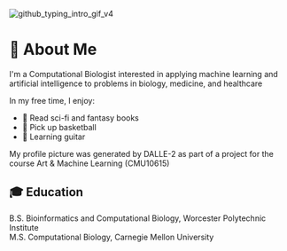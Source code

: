 
![github_typing_intro_gif_v4](https://github.com/psimps21/psimps21/assets/49768567/4c2d867b-70a4-4c06-b613-f8558c152ab8)

<!--
Thicker GIF
![github_typing_intro_gif](https://github.com/psimps21/psimps21/assets/49768567/3af8818c-6c42-4a87-b22a-cc0b03ea6706)
-->

# 🧬 About Me

I'm a Computational Biologist interested in applying machine learning and artificial intelligence to problems in biology, medicine, and healthcare

In my free time, I enjoy:
-  📖 Read sci-fi and fantasy books
-  🏀 Pick up basketball
-  🎸 Learning guitar
  
My profile picture was generated by DALLE-2 as part of a project for the course Art & Machine Learning (CMU10615)

## 🎓 Education
B.S. Bioinformatics and Computational Biology, Worcester Polytechnic Institute  
M.S. Computational Biology, Carnegie Mellon University

<!--
**psimps21/psimps21** is a ✨ _special_ ✨ repository because its `README.md` (this file) appears on your GitHub profile.

Here are some ideas to get you started:

- 🔭 I’m currently working on ...
- 🌱 I’m currently learning ...
- 👯 I’m looking to collaborate on ...
- 🤔 I’m looking for help with ...
- 💬 Ask me about ...
- 📫 How to reach me: ...
- 😄 Pronouns: ...
- ⚡ Fun fact: ...
-->

<!--
### Sources of inspiration for this README
- Different user on this well curated list: https://github.com/abhisheknaiidu/awesome-github-profile-readme
- * Specifically [Raymond Li](https://github.com/Raymo111)
-->

